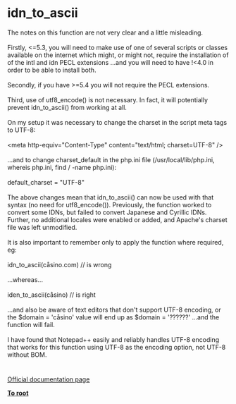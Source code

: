 # idn_to_ascii



The notes on this function are not very clear and a little misleading.<br><br>Firstly, &lt;=5.3, you will need to make use of one of several scripts or classes available on the internet which might, or might not, require the installation of of the intl and idn PECL extensions ...and you will need to have !&lt;4.0 in order to be able to install both.<br><br>Secondly, if you have &gt;=5.4 you will not require the PECL extensions.<br><br>Third, use of utf8_encode() is not necessary.  In fact, it will potentially prevent idn_to_ascii() from working at all.<br><br>On my setup it was necessary to change the charset in the script meta tags to UTF-8:<br><br>&lt;meta http-equiv="Content-Type" content="text/html; charset=UTF-8" /&gt;<br><br>...and to change charset_default in the php.ini file (/usr/local/lib/php.ini, whereis php.ini, find / -name php.ini):<br><br>default_charset = "UTF-8"<br><br>The above changes mean that idn_to_ascii() can now be used with that syntax (no need for utf8_encode()).  Previously, the function worked to convert some IDNs, but failed to convert Japanese and Cyrillic IDNs.  Further, no additional locales were enabled or added, and Apache&apos;s charset file was left unmodified.<br><br>It is also important to remember only to apply the function where required, eg:<br><br>idn_to_ascii(c&#xE5;sino.com) // is wrong<br><br>...whereas...<br><br>iden_to_ascii(c&#xE5;sino) // is right<br><br>...and also be aware of text editors that don&apos;t support UTF-8 encoding, or the $domain = &apos;c&#xE5;sino&apos; value will end up as $domain = &apos;??????&apos; ...and the function will fail.<br><br>I have found that Notepad++ easily and reliably handles UTF-8 encoding that works for this function using UTF-8 as the encoding option, not UTF-8 without BOM.  

#

[Official documentation page](https://www.php.net/manual/en/function.idn-to-ascii.php)

**[To root](/README.md)**